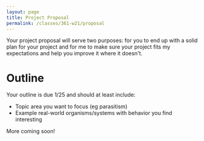 ```yaml
---
layout: page
title: Project Proposal
permalink: /classes/361-w21/proposal
---
```


Your project proposal will serve two purposes: for you to end up with a solid plan for your project and for me to make sure your project fits my expectations and help you improve it where it doesn't.

# Outline
Your outline is due 1/25 and should at least include:

* Topic area you want to focus (eg parasitism)
* Example real-world organisms/systems with behavior you find interesting

More coming soon!